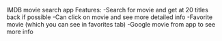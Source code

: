 IMDB movie search app
  Features:
    -Search for movie and get at 20 titles back if possible
    -Can click on movie and see more detailed info
    -Favorite movie (which you can see in favorites tab)
    -Google movie from app to see more info
